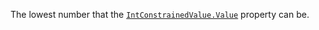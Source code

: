 The lowest number that the [`IntConstrainedValue.Value`](https://create.roblox.com/docs/reference/engine/classes/IntConstrainedValue#Value) property can
be.